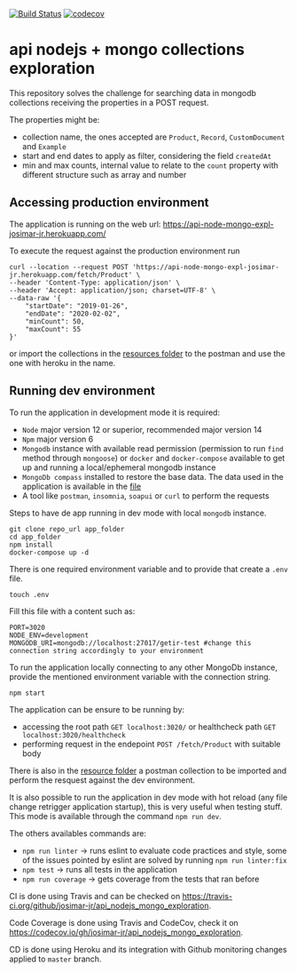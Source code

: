 [![Build Status](https://travis-ci.org/josimar-jr/api_nodejs_mongo_exploration.svg?branch=master)](https://travis-ci.org/josimar-jr/api_nodejs_mongo_exploration) [![codecov](https://codecov.io/gh/josimar-jr/api_nodejs_mongo_exploration/branch/master/graph/badge.svg)](https://codecov.io/gh/josimar-jr/api_nodejs_mongo_exploration)


# api nodejs + mongo collections exploration
This repository solves the challenge for searching data in mongodb collections receiving the properties in a POST request.

The properties might be:
- collection name, the ones accepted are `Product`, `Record`, `CustomDocument` and `Example`
- start and end dates to apply as filter, considering the field `createdAt`
- min and max counts, internal value to relate to the `count` property with different structure such as array and number

## Accessing production environment
The application is running on the web url: https://api-node-mongo-expl-josimar-jr.herokuapp.com/

To execute the request against the production environment run 
```
curl --location --request POST 'https://api-node-mongo-expl-josimar-jr.herokuapp.com/fetch/Product' \
--header 'Content-Type: application/json' \
--header 'Accept: application/json; charset=UTF-8' \
--data-raw '{
    "startDate": "2019-01-26",
    "endDate": "2020-02-02",
    "minCount": 50,
    "maxCount": 55
}'
```
or import the collections in the [resources folder](./resources/postman.zip) to the postman and use the one with heroku in the name.

## Running dev environment
To run the application in development mode it is required:
- `Node` major version 12 or superior, recommended major version 14
- `Npm` major version 6
- `Mongodb` instance with available read permission (permission to run `find` method through `mongoose`) or `docker` and `docker-compose` available to get up and running a local/ephemeral mongodb instance
- `MongoDb compass` installed to restore the base data. The data used in the application is available in the [file](./resources/mongodb_data.zip)
- A tool like `postman`, `insomnia`, `soapui` or `curl` to perform the requests

Steps to have de app running in dev mode with local `mongodb` instance.
```
git clone repo_url app_folder
cd app_folder
npm install
docker-compose up -d
```
There is one required environment variable and to provide that create a `.env` file.
```
touch .env
```
Fill this file with a content such as:
```
PORT=3020
NODE_ENV=development
MONGODB_URI=mongodb://localhost:27017/getir-test #change this connection string accordingly to your environment
```
To run the application locally connecting to any other MongoDb instance, provide the mentioned environment variable with the connection string.

```
npm start
```

The application can be ensure to be running by:
- accessing the root path `GET localhost:3020/` or healthcheck path `GET localhost:3020/healthcheck`
- performing request in the endepoint `POST /fetch/Product` with suitable body

There is also in the [resource folder](./resources/postman.zip) a postman collection to be imported and perform the resquest against the dev environment.

It is also possible to run the application in dev mode with hot reload (any file change retrigger application startup), this is very useful when testing stuff. This mode is available through the command `npm run dev`.

The others availables commands are:
- `npm run linter` -> runs eslint to evaluate code practices and style, some of the issues pointed by eslint are solved by running `npm run linter:fix`
- `npm test` -> runs all tests in the application
- `npm run coverage` -> gets coverage from the tests that ran before

CI is done using Travis and can be checked on https://travis-ci.org/github/josimar-jr/api_nodejs_mongo_exploration.

Code Coverage is done using Travis and CodeCov, check it on https://codecov.io/gh/josimar-jr/api_nodejs_mongo_exploration.

CD is done using Heroku and its integration with Github monitoring changes applied to `master` branch.
